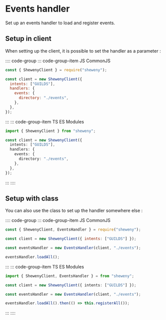 # Events handler

Set up an events handler to load and register events.

## Setup in client

When setting up the client, it is possible to set the handler as a parameter :

:::: code-group
::: code-group-item JS CommonJS

```js
const { ShewenyClient } = require("sheweny");

const client = new ShewenyClient({
  intents: ["GUILDS"],
  handlers: {
    events: {
      directory: "./events",
    },
  },
});
```

:::
::: code-group-item TS ES Modules

```ts
import { ShewenyClient } from "sheweny";

const client = new ShewenyClient({
  intents: ["GUILDS"],
  handlers: {
    events: {
      directory: "./events",
    },
  },
});
```

:::
::::

## Setup with class

You can also use the class to set up the handler somewhere else :

:::: code-group
::: code-group-item JS CommonJS

```js
const { ShewenyClient, EventsHandler } = require("sheweny");

const client = new ShewenyClient({ intents: ["GUILDS"] });

const eventsHandler = new EventsHandler(client, "./events");

eventsHandler.loadAll();
```

:::
::: code-group-item TS ES Modules

```ts
import { ShewenyClient, EventsHandler } = from "sheweny";

const client = new ShewenyClient({ intents: ["GUILDS"] });

const eventsHandler = new EventsHandler(client, "./events");

eventsHandler.loadAll().then(() => this.registerAll());
```

:::
::::
